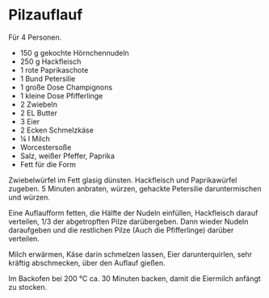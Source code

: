 Pilzauflauf
===========

Für 4 Personen.

* 150 g gekochte Hörnchennudeln
* 250 g Hackfleisch
* 1 rote Paprikaschote
* 1 Bund Petersilie
* 1 große Dose Champignons
* 1 kleine Dose Pfifferlinge
* 2 Zwiebeln
* 2 EL Butter
* 3 Eier
* 2 Ecken Schmelzkäse
* ¼ l Milch
* Worcestersoße
* Salz, weißer Pfeffer, Paprika
* Fett für die Form

Zwiebelwürfel im Fett glasig dünsten. Hackfleisch und Paprikawürfel zugeben.
5 Minuten anbraten, würzen, gehackte Petersilie daruntermischen und würzen.

Eine Auflaufform fetten, die Hälfte der Nudeln einfüllen, Hackfleisch
darauf verteilen, 1/3 der abgetropften Pilze darübergeben. Dann wieder
Nudeln daraufgeben und die restlichen Pilze (Auch die Pfifferlinge) darüber
verteilen.

Milch erwärmen, Käse darin schmelzen lassen, Eier darunterquirlen, sehr
kräftig abschmecken, über den Auflauf gießen.

Im Backofen bei 200 °C ca. 30 Minuten backen, damit die Eiermilch anfängt zu stocken.